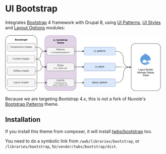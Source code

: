 # UI Bootstrap

Integrates [Bootstrap](https://getbootstrap.com/) 4 framework with Drupal 8, using [UI Patterns](https://www.drupal.org/project/ui_patterns), [UI Styles](https://github.com/pdureau/ui_styles) and [Layout Options](https://www.drupal.org/project/layout_options) modules:

![Overview](doc/schema.png)

Because we are targeting Bootstrap 4.x, this is not a fork of Nuvole's [Bootstrap Patterns](https://github.com/nuvoleweb/bootstrap_patterns) theme.


## Installation

If you install this theme from composer, it will install [twbs/bootstrap](https://packagist.org/packages/twbs/bootstrap) too.

You need to do a symbolic link from 
 `/web/libraries/bootstrap`, or  `/libraries/bootstrap`, to`/vendor/twbs/bootstrap/dist`.


